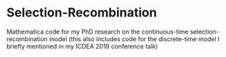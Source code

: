 # Selection-Recombination
Mathematica code for my PhD research on the continuous-time selection-recombination model (this also includes code for the discrete-time model I briefly mentioned in my ICDEA 2019 conference talk)
